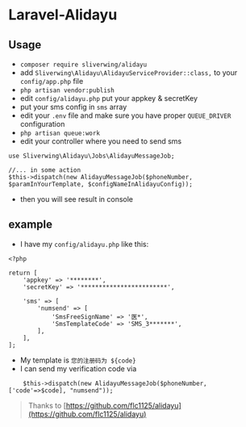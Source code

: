 # Laravel-Alidayu

## Usage

* `composer require sliverwing/alidayu`
* add `Sliverwing\Alidayu\AlidayuServiceProvider::class,` to your `config/app.php` file
* `php artisan vendor:publish`
* edit `config/alidayu.php` put your appkey & secretKey
* put your sms config in `sms` array
* edit your `.env` file and make sure you have proper `QUEUE_DRIVER` configuration
* `php artisan queue:work`
* edit your controller where you need to send sms

```
use Sliverwing\Alidayu\Jobs\AlidayuMessageJob;

//... in some action
$this->dispatch(new AlidayuMessageJob($phoneNumber, $paramInYourTemplate, $configNameInAlidayuConfig));

```

* then you will see result in console
## example
* I have my `config/alidayu.php` like this:
```
<?php

return [
    'appkey' => '********',
    'secretKey' => '************************',

    'sms' => [
        'numsend' => [
            'SmsFreeSignName' => '医*',
            'SmsTemplateCode' => 'SMS_3*******',
        ],
    ],
];
```  

* My template is `您的注册码为 ${code}`
* I can send my verification code via 
```
    $this->dispatch(new AlidayuMessageJob($phoneNumber, ['code'=>$code], "numsend"));
```

> Thanks to [https://github.com/flc1125/alidayu](https://github.com/flc1125/alidayu)